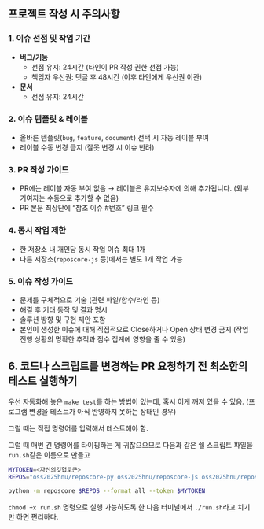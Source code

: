## 프로젝트 작성 시 주의사항

### 1. 이슈 선점 및 작업 기간
- **버그/기능**
  - 선점 유지: 24시간 (타인이 PR 작성 권한 선점 가능)  
  - 책임자 우선권: 댓글 후 48시간 (이후 타인에게 우선권 이관)
- **문서**
  - 선점 유지: 24시간

### 2. 이슈 템플릿 & 레이블
- 올바른 템플릿(`bug`, `feature`, `document`) 선택 시 자동 레이블 부여  
- 레이블 수동 변경 금지 (잘못 변경 시 이슈 반려)

### 3. PR 작성 가이드
- PR에는 레이블 자동 부여 없음 → 레이블은 유지보수자에 의해 추가됩니다. (외부 기여자는 수동으로 추가할 수 없음)
- PR 본문 최상단에 “참조 이슈 #번호” 링크 필수

### 4. 동시 작업 제한
- 한 저장소 내 개인당 동시 작업 이슈 최대 1개  
- 다른 저장소(`reposcore-js` 등)에서는 별도 1개 작업 가능

### 5. 이슈 작성 가이드
- 문제를 구체적으로 기술 (관련 파일/함수/라인 등)  
- 해결 후 기대 동작 및 결과 명시  
- 솔루션 방향 및 구현 제안 포함
- 본인이 생성한 이슈에 대해 직접적으로 Close하거나 Open 상태 변경 금지 (작업 진행 상황의 명확한 추적과 점수 집계에 영향을 줄 수 있음)

## 6. 코드나 스크립트를 변경하는 PR 요청하기 전 최소한의 테스트 실행하기
우선 자동화해 놓은 `make test`를 하는 방법이 있는데, 혹시 이게 깨져 있을 수 있음. (프로그램 변경을 테스트가 아직 반영하지 못하는 상태인 경우)

그럴 때는 직접 명령어를 입력해서 테스트해야 함.

그럴 때 매번 긴 명령어를 타이핑하는 게 귀찮으으므로 다음과 같은 쉘 스크립트 파일을 `run.sh`같은 이름으로 만들고
```bash
MYTOKEN=<자신의깃헙토큰>
REPOS="oss2025hnu/reposcore-py oss2025hnu/reposcore-js oss2025hnu/reposcore-cs"

python -m reposcore $REPOS --format all --token $MYTOKEN
```
`chmod +x run.sh` 명령으로 실행 가능하도록 한 다음
터미널에서 `./run.sh`라고 치기만 하면 편리하다.
